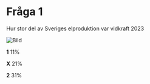 # Fråga 1

Hur stor del av Sveriges elproduktion var vidkraft 2023

![Bild](https://cdn.pixabay.com/photo/2021/03/08/20/47/windrader-6080253_960_720.jpg)

**1** 11%

**X** 21%

**2** 31%
